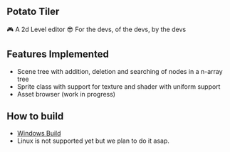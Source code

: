 ## Potato Tiler
:video_game: A 2d Level editor 
:sunglasses: For the devs, of the devs, by the devs 

## Features Implemented
* Scene tree with addition, deletion and searching of nodes in a n-array tree
* Sprite class with support for texture and shader with uniform support
* Asset browser (work in progress)

## How to build
* <a href="https://github.com/vedpatil611/PotatoTiler/wiki/Building-for-windows">Windows Build</a>
* Linux is not supported yet but we plan to do it asap.
